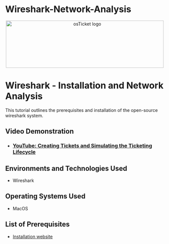 # Wireshark-Network-Analysis

<p align="center">
<img width="500px" height="150px" src="https://i.imgur.com/tRogEcg.png" alt="osTicket logo"/>
</p>

<h1>Wireshark - Installation and Network Analysis</h1>
This tutorial outlines the prerequisites and installation of the open-source wireshark system.<br />


<h2>Video Demonstration</h2>

- ### [YouTube: Creating Tickets and Simulating the Ticketing Lifecycle](https://youtu.be/_3jfGlZt32Y)

<h2>Environments and Technologies Used</h2>

- Wireshark

<h2>Operating Systems Used</h2>

- MacOS</b>

<h2>List of Prerequisites</h2>

- [Installation website](https://www.wireshark.org/download.html)
